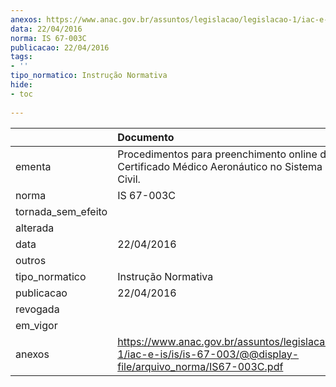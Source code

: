 ```yaml
---
anexos: https://www.anac.gov.br/assuntos/legislacao/legislacao-1/iac-e-is/is/is-67-003/@@display-file/arquivo_norma/IS67-003C.pdf
data: 22/04/2016
norma: IS 67-003C
publicacao: 22/04/2016
tags:
- ''
tipo_normatico: Instrução Normativa
hide: 
- toc 
 
---
```


|                    | Documento                                                                                                                 |
|:-------------------|:--------------------------------------------------------------------------------------------------------------------------|
| ementa             | Procedimentos para preenchimento online dos dados do Certificado Médico Aeronáutico no Sistema de Aviação Civil.          |
| norma              | IS 67-003C                                                                                                                |
| tornada_sem_efeito |                                                                                                                           |
| alterada           |                                                                                                                           |
| data               | 22/04/2016                                                                                                                |
| outros             |                                                                                                                           |
| tipo_normatico     | Instrução Normativa                                                                                                       |
| publicacao         | 22/04/2016                                                                                                                |
| revogada           |                                                                                                                           |
| em_vigor           |                                                                                                                           |
| anexos             | https://www.anac.gov.br/assuntos/legislacao/legislacao-1/iac-e-is/is/is-67-003/@@display-file/arquivo_norma/IS67-003C.pdf |
